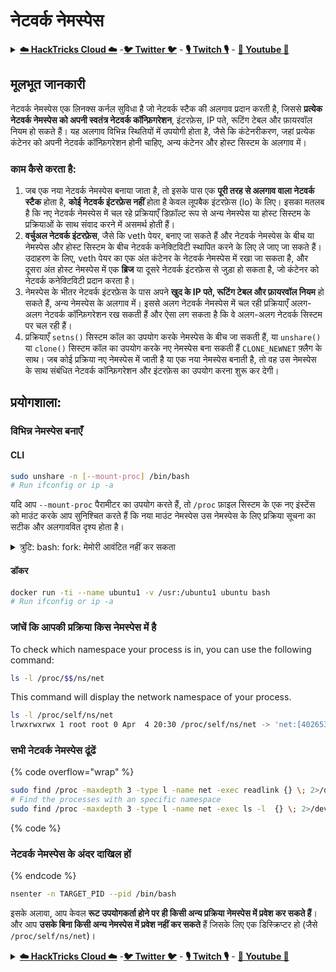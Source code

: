 # नेटवर्क नेमस्पेस

<details>

<summary><a href="https://cloud.hacktricks.xyz/pentesting-cloud/pentesting-cloud-methodology"><strong>☁️ HackTricks Cloud ☁️</strong></a> -<a href="https://twitter.com/hacktricks_live"><strong>🐦 Twitter 🐦</strong></a> - <a href="https://www.twitch.tv/hacktricks_live/schedule"><strong>🎙️ Twitch 🎙️</strong></a> - <a href="https://www.youtube.com/@hacktricks_LIVE"><strong>🎥 Youtube 🎥</strong></a></summary>

* क्या आप किसी **साइबर सुरक्षा कंपनी** में काम करते हैं? क्या आप अपनी **कंपनी को HackTricks में विज्ञापित** देखना चाहते हैं? या क्या आपको **PEASS के नवीनतम संस्करण या HackTricks को PDF में डाउनलोड करने का उपयोग** करना चाहिए? [**SUBSCRIPTION PLANS**](https://github.com/sponsors/carlospolop) की जांच करें!
* खोजें [**The PEASS Family**](https://opensea.io/collection/the-peass-family), हमारा विशेष संग्रह [**NFTs**](https://opensea.io/collection/the-peass-family)
* प्राप्त करें [**official PEASS & HackTricks swag**](https://peass.creator-spring.com)
* **शामिल हों** [**💬**](https://emojipedia.org/speech-balloon/) [**Discord समूह**](https://discord.gg/hRep4RUj7f) या [**telegram समूह**](https://t.me/peass) या **फॉलो** करें मुझे **Twitter** [**🐦**](https://github.com/carlospolop/hacktricks/tree/7af18b62b3bdc423e11444677a6a73d4043511e9/\[https:/emojipedia.org/bird/README.md)[**@carlospolopm**](https://twitter.com/hacktricks_live)**.**
* **अपने हैकिंग ट्रिक्स साझा करें द्वारा PRs सबमिट करके** [**hacktricks repo**](https://github.com/carlospolop/hacktricks) **और** [**hacktricks-cloud repo**](https://github.com/carlospolop/hacktricks-cloud) **को**

</details>

## मूलभूत जानकारी

नेटवर्क नेमस्पेस एक लिनक्स कर्नल सुविधा है जो नेटवर्क स्टैक की अलगाव प्रदान करती है, जिससे **प्रत्येक नेटवर्क नेमस्पेस को अपनी स्वतंत्र नेटवर्क कॉन्फ़िगरेशन**, इंटरफ़ेस, IP पते, रूटिंग टेबल और फ़ायरवॉल नियम हो सकते हैं। यह अलगाव विभिन्न स्थितियों में उपयोगी होता है, जैसे कि कंटेनरीकरण, जहां प्रत्येक कंटेनर को अपनी नेटवर्क कॉन्फ़िगरेशन होनी चाहिए, अन्य कंटेनर और होस्ट सिस्टम के अलगाव में।

### काम कैसे करता है:

1. जब एक नया नेटवर्क नेमस्पेस बनाया जाता है, तो इसके पास एक **पूरी तरह से अलगाव वाला नेटवर्क स्टैक** होता है, **कोई नेटवर्क इंटरफ़ेस नहीं** होता है केवल लूपबैक इंटरफ़ेस (lo) के लिए। इसका मतलब है कि नए नेटवर्क नेमस्पेस में चल रहे प्रक्रियाएँ डिफ़ॉल्ट रूप से अन्य नेमस्पेस या होस्ट सिस्टम के प्रक्रियाओं के साथ संवाद करने में असमर्थ होती हैं।
2. **वर्चुअल नेटवर्क इंटरफ़ेस**, जैसे कि veth पेयर, बनाए जा सकते हैं और नेटवर्क नेमस्पेस के बीच या नेमस्पेस और होस्ट सिस्टम के बीच नेटवर्क कनेक्टिविटी स्थापित करने के लिए ले जाए जा सकते हैं। उदाहरण के लिए, veth पेयर का एक अंत कंटेनर के नेटवर्क नेमस्पेस में रखा जा सकता है, और दूसरा अंत होस्ट नेमस्पेस में एक **ब्रिज** या दूसरे नेटवर्क इंटरफ़ेस से जुड़ा हो सकता है, जो कंटेनर को नेटवर्क कनेक्टिविटी प्रदान करता है।
3. नेमस्पेस के भीतर नेटवर्क इंटरफ़ेस के पास अपने **खुद के IP पते, रूटिंग टेबल और फ़ायरवॉल नियम** हो सकते हैं, अन्य नेमस्पेस के अलगाव में। इससे अलग नेटवर्क नेमस्पेस में चल रही प्रक्रियाएँ अलग-अलग नेटवर्क कॉन्फ़िगरेशन रख सकती हैं और ऐसा लग सकता है कि वे अलग-अलग नेटवर्क सिस्टम पर चल रही हैं।
4. प्रक्रियाएँ `setns()` सिस्टम कॉल का उपयोग करके नेमस्पेस के बीच जा सकती हैं, या `unshare()` या `clone()` सिस्टम कॉल का उपयोग करके नए नेमस्पेस बना सकती हैं `CLONE_NEWNET` फ़्लैग के साथ। जब कोई प्रक्रिया नए नेमस्पेस में जाती है या एक नया नेमस्पेस बनाती है, तो वह उस नेमस्पेस के साथ संबंधित नेटवर्क कॉन्फ़िगरेशन और इंटरफ़ेस का उपयोग करना शुरू कर देगी।

## प्रयोगशाला:

### विभिन्न नेमस्पेस बनाएँ

#### CLI
```bash
sudo unshare -n [--mount-proc] /bin/bash
# Run ifconfig or ip -a
```
यदि आप `--mount-proc` पैरामीटर का उपयोग करते हैं, तो `/proc` फ़ाइल सिस्टम के एक नए इंस्टेंस को माउंट करके आप सुनिश्चित करते हैं कि नया माउंट नेमस्पेस उस नेमस्पेस के लिए प्रक्रिया सूचना का सटीक और अलगाववित दृश्य होता है।

<details>

<summary>त्रुटि: bash: fork: मेमोरी आवंटित नहीं कर सकता</summary>

यदि आप `-f` के बिना पिछली पंक्ति को चलाते हैं, तो आप उस त्रुटि को प्राप्त करेंगे।\
यह त्रुटि नए नेमस्पेस में प्रोसेस 1 की प्रक्रिया के बाहर निकलने के कारण होती है।

जब बैश चलने लगता है, तो बैश कई नई सब-प्रोसेस को फोर्क करके कुछ काम करने के लिए बनाता है। यदि आप -f के बिना अनशेयर चलाते हैं, तो बैश का पिडी वर्तमान "अनशेयर" प्रक्रिया के समान होगा। वर्तमान "अनशेयर" प्रक्रिया अनशेयर सिस्टम कॉल करती है, एक नया पिडी नेमस्पेस बनाती है, लेकिन वर्तमान "अनशेयर" प्रक्रिया नए पिडी नेमस्पेस में नहीं है। यह लिनक्स कर्नल का वांछित व्यवहार है: प्रक्रिया एक नया नेमस्पेस बनाती है, प्रक्रिया खुद नए नेमस्पेस में नहीं रखी जाएगी, केवल प्रक्रिया के सब-प्रोसेस ही नए नेमस्पेस में रखे जाएंगे। इसलिए जब आप चलाते हैं:
```
unshare -p /bin/bash
```
अनशेयर प्रक्रिया /बिन/बैश को एक्जेक्यूट करेगी, और /बिन/बैश कई सब-प्रक्रियाएं फोर्क करेगा, बैश की पहली सब-प्रक्रिया नए नेमस्पेस का पीआईडी 1 बन जाएगी, और सब-प्रक्रिया अपना काम पूरा करने के बाद बंद हो जाएगी। इसलिए नए नेमस्पेस का पीआईडी 1 बंद हो जाता है।

पीआईडी 1 प्रक्रिया का एक विशेष कार्य होता है: यह सभी अनाथ प्रक्रियाओं के माता-पिता प्रक्रिया बनना चाहिए। अगर रूट नेमस्पेस में पीआईडी 1 प्रक्रिया बंद हो जाती है, तो कर्नल पैनिक हो जाता है। अगर एक सब नेमस्पेस में पीआईडी 1 प्रक्रिया बंद हो जाती है, तो लिनक्स कर्नल disable\_pid\_allocation फ़ंक्शन को कॉल करेगा, जो उस नेमस्पेस में PIDNS\_HASH\_ADDING फ़्लैग को साफ़ करेगा। जब लिनक्स कर्नल एक नई प्रक्रिया बनाता है, तो कर्नल एक नेमस्पेस में एक पीआईडी आवंटित करने के लिए alloc\_pid फ़ंक्शन को कॉल करेगा, और अगर PIDNS\_HASH\_ADDING फ़्लैग सेट नहीं है, तो alloc\_pid फ़ंक्शन -ENOMEM त्रुटि लौटाएगा। इसीलिए आपको "Cannot allocate memory" त्रुटि मिली है।

आप '-f' विकल्प का उपयोग करके इस समस्या को हल कर सकते हैं:
```
unshare -fp /bin/bash
```
यदि आप '-f' विकल्प के साथ unshare चलाते हैं, तो unshare नए pid नेमस्पेस बनाने के बाद एक नई प्रक्रिया फोर्क करेगा। और नई प्रक्रिया में /bin/bash चलाएगा। नई प्रक्रिया नए pid नेमस्पेस का pid 1 होगी। फिर बैश भी कुछ काम करने के लिए कई उप-प्रक्रियाएं फोर्क करेगा। बैश खुद नए pid नेमस्पेस का pid 1 होने के कारण, इसकी उप-प्रक्रियाएं किसी भी समस्या के बिना बंद हो सकती हैं।

[https://stackoverflow.com/questions/44666700/unshare-pid-bin-bash-fork-cannot-allocate-memory](https://stackoverflow.com/questions/44666700/unshare-pid-bin-bash-fork-cannot-allocate-memory)

</details>

#### डॉकर
```bash
docker run -ti --name ubuntu1 -v /usr:/ubuntu1 ubuntu bash
# Run ifconfig or ip -a
```
### &#x20;जांचें कि आपकी प्रक्रिया किस नेमस्पेस में है

To check which namespace your process is in, you can use the following command:

```bash
ls -l /proc/$$/ns/net
```

This command will display the network namespace of your process.
```bash
ls -l /proc/self/ns/net
lrwxrwxrwx 1 root root 0 Apr  4 20:30 /proc/self/ns/net -> 'net:[4026531840]'
```
### सभी नेटवर्क नेमस्पेस ढूंढें

{% code overflow="wrap" %}
```bash
sudo find /proc -maxdepth 3 -type l -name net -exec readlink {} \; 2>/dev/null | sort -u | grep "net:"
# Find the processes with an specific namespace
sudo find /proc -maxdepth 3 -type l -name net -exec ls -l  {} \; 2>/dev/null | grep <ns-number>
```
{% code %}

### नेटवर्क नेमस्पेस के अंदर दाखिल हों

{% endcode %}
```bash
nsenter -n TARGET_PID --pid /bin/bash
```
इसके अलावा, आप केवल **रूट उपयोगकर्ता होने पर ही किसी अन्य प्रक्रिया नेमस्पेस में प्रवेश कर सकते हैं**। और आप **उसके बिना किसी अन्य नेमस्पेस में प्रवेश नहीं कर सकते** हैं जिसके लिए एक डिस्क्रिप्टर हो (जैसे `/proc/self/ns/net`)।

<details>

<summary><a href="https://cloud.hacktricks.xyz/pentesting-cloud/pentesting-cloud-methodology"><strong>☁️ HackTricks Cloud ☁️</strong></a> -<a href="https://twitter.com/hacktricks_live"><strong>🐦 Twitter 🐦</strong></a> - <a href="https://www.twitch.tv/hacktricks_live/schedule"><strong>🎙️ Twitch 🎙️</strong></a> - <a href="https://www.youtube.com/@hacktricks_LIVE"><strong>🎥 Youtube 🎥</strong></a></summary>

* क्या आप किसी **साइबर सुरक्षा कंपनी** में काम करते हैं? क्या आप अपनी कंपनी को **HackTricks में विज्ञापित** देखना चाहते हैं? या क्या आपको **PEASS के नवीनतम संस्करण तक पहुंच या HackTricks को PDF में डाउनलोड करने की आवश्यकता है**? [**सदस्यता योजनाएं**](https://github.com/sponsors/carlospolop) की जांच करें!
* खोजें [**The PEASS Family**](https://opensea.io/collection/the-peass-family), हमारा विशेष संग्रह [**NFTs**](https://opensea.io/collection/the-peass-family)
* प्राप्त करें [**आधिकारिक PEASS & HackTricks swag**](https://peass.creator-spring.com)
* **शामिल हों** [**💬**](https://emojipedia.org/speech-balloon/) [**Discord समूह**](https://discord.gg/hRep4RUj7f) या [**टेलीग्राम समूह**](https://t.me/peass) में या मुझे **Twitter** पर **फ़ॉलो** करें [**🐦**](https://github.com/carlospolop/hacktricks/tree/7af18b62b3bdc423e11444677a6a73d4043511e9/\[https:/emojipedia.org/bird/README.md)[**@carlospolopm**](https://twitter.com/hacktricks_live)**.**
* **अपने हैकिंग ट्रिक्स साझा करें और PRs सबमिट करके** [**hacktricks repo**](https://github.com/carlospolop/hacktricks) **और** [**hacktricks-cloud repo**](https://github.com/carlospolop/hacktricks-cloud) **को**।

</details>
